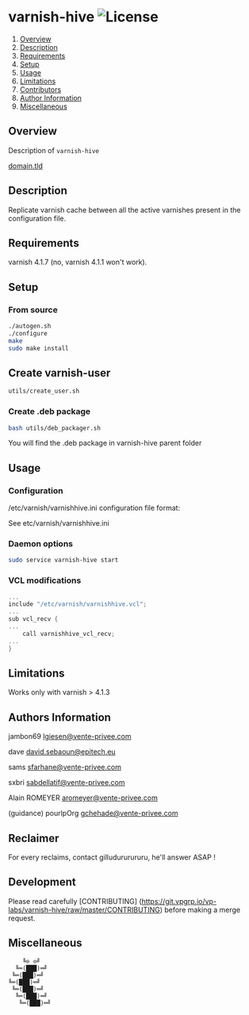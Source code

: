 # varnish-hive ![License][license-img]

1. [Overview](#overview)
2. [Description](#description)
3. [Requirements](#requirements)
4. [Setup](#setup)
5. [Usage](#usage)
6. [Limitations](#limitations)
7. [Contributors](#contributors)
8. [Author Information](#author)
9. [Miscellaneous](#miscellaneous)

## Overview

Description of `varnish-hive`

[domain.tld](https://www.domain.tld/)

## Description

Replicate varnish cache between all the active varnishes present in the configuration file.

## Requirements

varnish 4.1.7 (no, varnish 4.1.1 won't work).

## Setup

### From source

```bash
./autogen.sh
./configure
make
sudo make install
```
## Create varnish-user

```bash
utils/create_user.sh
```

### Create .deb package

```bash
bash utils/deb_packager.sh
```

You will find the .deb package in varnish-hive parent folder 

## Usage

### Configuration

/etc/varnish/varnishhive.ini configuration file format:

See etc/varnish/varnishhive.ini

### Daemon options

```bash
sudo service varnish-hive start
```

### VCL modifications


```c
...
include "/etc/varnish/varnishhive.vcl";
...
sub vcl_recv {
...
	call varnishhive_vcl_recv;
...
}
```

## Limitations

Works only with varnish > 4.1.3

## Authors Information

jambon69 <lgiesen@vente-privee.com>

dave <david.sebaoun@epitech.eu>

sams <sfarhane@vente-privee.com>

sxbri <sabdellatif@vente-privee.com>

Alain ROMEYER <aromeyer@vente-privee.com>

(guidance) pourlpOrg <gchehade@vente-privee.com>

## Reclaimer

For every reclaims, contact gilludururururu, he'll answer ASAP !

## Development

Please read carefully [CONTRIBUTING]
(https://git.vpgrp.io/vp-labs/varnish-hive/raw/master/CONTRIBUTING)
before making a merge request.

## Miscellaneous


```
    ╚⊙ ⊙╝
  ╚═(███)═╝
 ╚═(███)═╝
╚═(███)═╝
 ╚═(███)═╝
  ╚═(███)═╝
   ╚═(███)═╝
```

[license-img]: http://pgloader.io/img/bsd.svg
